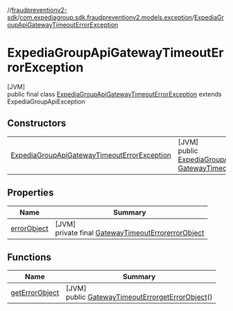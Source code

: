 //[fraudpreventionv2-sdk](../../../index.md)/[com.expediagroup.sdk.fraudpreventionv2.models.exception](../index.md)/[ExpediaGroupApiGatewayTimeoutErrorException](index.md)

# ExpediaGroupApiGatewayTimeoutErrorException

[JVM]\
public final class [ExpediaGroupApiGatewayTimeoutErrorException](index.md) extends ExpediaGroupApiException

## Constructors

| | |
|---|---|
| [ExpediaGroupApiGatewayTimeoutErrorException](-expedia-group-api-gateway-timeout-error-exception.md) | [JVM]<br>public [ExpediaGroupApiGatewayTimeoutErrorException](index.md)[ExpediaGroupApiGatewayTimeoutErrorException](-expedia-group-api-gateway-timeout-error-exception.md)([Integer](https://docs.oracle.com/javase/8/docs/api/java/lang/Integer.html)code, [GatewayTimeoutError](../../com.expediagroup.sdk.fraudpreventionv2.models/-gateway-timeout-error/index.md)errorObject, [String](https://docs.oracle.com/javase/8/docs/api/java/lang/String.html)transactionId) |

## Properties

| Name | Summary |
|---|---|
| [errorObject](index.md#-742669330%2FProperties%2F-173342751) | [JVM]<br>private final [GatewayTimeoutError](../../com.expediagroup.sdk.fraudpreventionv2.models/-gateway-timeout-error/index.md)[errorObject](index.md#-742669330%2FProperties%2F-173342751) |

## Functions

| Name | Summary |
|---|---|
| [getErrorObject](get-error-object.md) | [JVM]<br>public [GatewayTimeoutError](../../com.expediagroup.sdk.fraudpreventionv2.models/-gateway-timeout-error/index.md)[getErrorObject](get-error-object.md)() |
